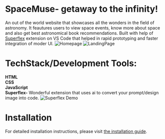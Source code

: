 # SpaceMuse- getaway to the infinity!
An out of the world website that showcases all the wonders in the field of astronomy. It feautures users to view space events, know more about space and also get best astronomical book recommendations. Built with help of [Superflex](https://www.superflex.ai/) extension on VS Code that helped in rapid prototyping and faster integration of moder UI.
![Homepage](https://github.com/user-attachments/assets/d7ce5a04-ee5f-4942-8f70-77b6a11e5153)
![LandingPage](https://github.com/user-attachments/assets/0ea29c2e-b282-4e51-a6f2-65d2e27b7a59)

# TechStack/Development Tools:
**HTML**  
**CSS**  
**JavaScript**  
**Superflex-** Wonderful extension that uses ai to convert your prompt/design image into code.
![Superflex Demo](https://github.com/user-attachments/assets/035fccf7-7069-445e-82d9-aa29016a1c6e)

# Installation 
For detailed installation instructions, please visit [the installation guide](https://example.com/installation-guide).



